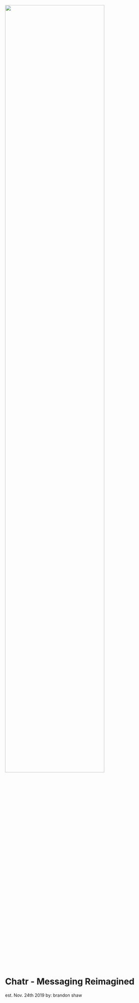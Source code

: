 <img src="https://user-images.githubusercontent.com/8461210/135732849-3f974148-1212-4d4d-84a9-cc497607be56.png" width="80%" height="80%">

# Chatr - Messaging Reimagined 
est. Nov. 24th 2019 
by: brandon shaw
